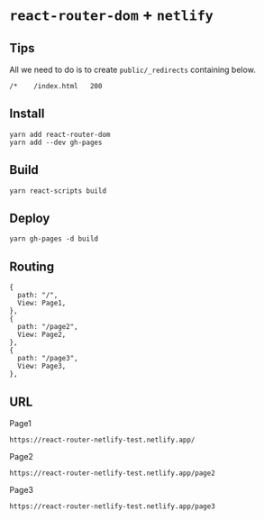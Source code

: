 # `react-router-dom` + `netlify`

## Tips

All we need to do is to create `public/_redirects` containing below.

```
/*    /index.html   200
```

## Install

```
yarn add react-router-dom
yarn add --dev gh-pages
```

## Build

```
yarn react-scripts build
```

## Deploy

```
yarn gh-pages -d build
```

## Routing

```
{
  path: "/",
  View: Page1,
},
{
  path: "/page2",
  View: Page2,
},
{
  path: "/page3",
  View: Page3,
},
```

## URL

Page1

`https://react-router-netlify-test.netlify.app/`

Page2

`https://react-router-netlify-test.netlify.app/page2`

Page3

`https://react-router-netlify-test.netlify.app/page3`
